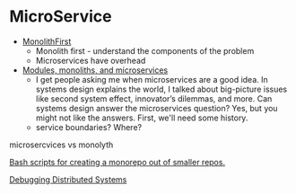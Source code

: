 MicroService
============

* [MonolithFirst](https://martinfowler.com/bliki/MonolithFirst.html)
    * Monolith first - understand the components of the problem
    * Microservices have overhead
* [Modules, monoliths, and microservices](https://tailscale.com/blog/modules-monoliths-and-microservices/)
    *  I get people asking me when microservices are a good idea. In systems design explains the world, I talked about big-picture issues like second system effect, innovator’s dilemmas, and more. Can systems design answer the microservices question? Yes, but you might not like the answers. First, we'll need some history.
    *  service boundaries? Where?

microsercvices vs monolyth

[Bash scripts for creating a monorepo out of smaller repos. ](https://github.com/gigamonkey/monorepoize)

[Debugging Distributed Systems](https://dl.acm.org/doi/pdf/10.1145/2927299.2940294)